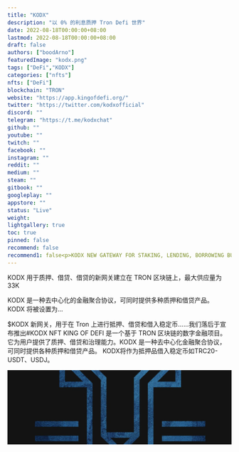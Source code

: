 ```yaml
---
title: "KODX"
description: "以 0% 的利息质押 Tron Defi 世界"
date: 2022-08-18T00:00:00+08:00
lastmod: 2022-08-18T00:00:00+08:00
draft: false
authors: ["boodArno"]
featuredImage: "kodx.png"
tags: ["DeFi","KODX"]
categories: ["nfts"]
nfts: ["DeFi"]
blockchain: "TRON"
website: "https://app.kingofdefi.org/"
twitter: "https://twitter.com/kodxofficial"
discord: ""
telegram: "https://t.me/kodxchat"
github: ""
youtube: ""
twitch: ""
facebook: ""
instagram: ""
reddit: ""
medium: ""
steam: ""
gitbook: ""
googleplay: ""
appstore: ""
status: "Live"
weight: 
lightgallery: true
toc: true
pinned: false
recommend: false
recommend1: false<p>KODX NEW GATEWAY FOR STAKING, LENDING, BORROWING BUILT ON TRON BLOCKCHAIN WITH 33K MAX SUPPLY</p>
---
```


KODX 用于质押、借贷、借贷的新网关建立在 TRON 区块链上，最大供应量为 33K

KODX 是一种去中心化的金融聚合协议，可同时提供多种质押和借贷产品。 KODX 将被设置为...

$KODX 新网关，用于在 Tron 上进行抵押、借贷和借入稳定币......我们落后于宣布推出#KODX NFT
KING OF DEFI 是一个基于 TRON 区块链的数字金融项目。它为用户提供了质押、借贷和治理能力。KODX 是一种去中心化金融聚合协议，可同时提供各种质押和借贷产品。 KODX将作为抵押品借入稳定币如TRC20-USDT、USDJ。

![1080x360](1080x360.jpg)